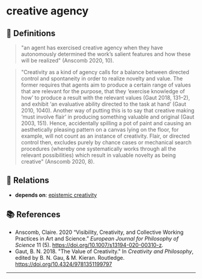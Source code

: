 # creative agency

## 📖 Definitions

> "an agent has exercised creative agency when they have autonomously determined the work’s salient features and how these will be realized" (Anscomb 2020, 10).

> "Creativity as a kind of agency calls for a balance between directed control and spontaneity in order to realize novelty and value. The former requires that agents aim to produce a certain range of values that are relevant for the purpose, that they ‘exercise knowledge of how’ to produce a result with the relevant values (Gaut 2018, 131–2), and exhibit ‘an evaluative ability directed to the task at hand’ (Gaut 2010, 1040). Another way of putting this is to say that creative making ‘must involve flair’ in producing something valuable and original (Gaut 2003, 151). Hence, accidentally spilling a pot of paint and causing an aesthetically pleasing pattern on a canvas lying on the floor, for example, will not count as an instance of creativity. Flair, or directed control then, excludes purely by chance cases or mechanical search procedures (whereby one systematically works through all the relevant possibilities) which result in valuable novelty as being creative" (Anscomb 2020, 8).

## 🔗 Relations

- **depends on**: [epistemic creativity](./epistemic-creativity.md)

## 📚 References

- Anscomb, Claire. 2020 “Visibility, Creativity, and Collective Working Practices in Art and Science.” _European Journal for Philosophy of Science_ 11 (5). https://doi.org/10.1007/s13194-020-00310-z.
- Gaut, B. N. 2018. "The Value of Creativity." In _Creativity and Philosophy_, edited by B. N. Gau, & M. Kieran. Routledge. https://doi.org/10.4324/9781351199797 

---

<script src="https://giscus.app/client.js"
                data-repo="natesheehan/conceptcartography"
                data-repo-id="R_kgDOPB5QiQ"
                data-category="General"
                data-category-id="DIC_kwDOPB5Qic4CsAxd"
                data-mapping="pathname"
                data-strict="0"
                data-reactions-enabled="1"
                data-emit-metadata="0"
                data-input-position="bottom"
                data-theme="catppuccin_mocha"
                data-lang="en"
                crossorigin="anonymous"
                async>
        </script>
        
